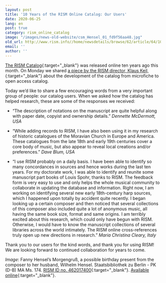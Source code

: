 ```yaml
---
layout: post
title: '10 Years of the RISM Online Catalog: Our Users'
date: 2020-06-25
lang: en
post: true
category: rism_online_catalog
image: "/images/news-old-website/csm_Hensel_01_fd9f56aa48.jpg"
old_url: http://www.rism.info//home/newsdetails/browse/62/article/64/10-years-of-the-rism-online-catalog-our-users.html
email: ''
author: ''
---
```



[The RISM Catalog](https://opac.rism.info/index.php?id=4){:target="_blank"} was released online ten years ago this month. On Monday we shared [a piece by the RISM director, Klaus Keil,](/rism_online_catalog/2020/06/22/10-years-of-the-rism-online-catalog.html){:target="_blank"} about the development of the catalog from microfiche to open access catalog.

Today we’d like to share a few encouraging words from a very important group of people: our catalog users. When we asked how the catalog has helped research, these are some of the responses we received:

- “The description of notations on the manuscript are quite helpful along with paper date, copyist and ownership details.”
_Dennette McDermott, USA_

- “While adding records to RISM, I have also been using it in my research of historic catalogues of the Moravian Church in Europe and America. These catalogues from the late 18th and early 19th centuries cover a core body of music, but also appear to reveal local creations and/or preferences.”
_Dave Blum, USA_

- “I use RISM probably on a daily basis. I have been able to identify so many concordances in sources and hence works during the last ten years. For my doctorate work, I was able to identify and reunite some manuscript part books of Louis Spohr, thanks to RISM. The feedback form is very easy to use and only helps the whole musical community to collaborate in updating the database and information. Right now, I am working on identifying several new early 18th-century harp sources, which I happened upon totally by accident quite recently. I began looking up a certain composer and then noticed that several collections of this composer also included quite a lot of anonymous music, all having the same book size, format and same origins. I am terribly excited about this research, which could only have begun with RISM. Otherwise, I would have to know the manuscript collections of several libraries across the world intimately. The RISM online cross-references truly open up new directions in research.”
_Maria Christina Cleary, Italy_

Thank you to our users for the kind words, and thank you for using RISM! We are looking forward to continued collaboration for years to come.



_Image_: Fanny Hensel’s Morgengruß, a possible birthday present from the composer to her husband, Wilhelm Hensel. Staatsbibliothek zu Berlin - PK (D-B) MA Ms. 174. [RISM ID no. 462017400](https://opac.rism.info/search?id=462017400&View=rism){:target="_blank"}. [Available online](http://digital.staatsbibliothek-berlin.de/werkansicht/?PPN=PPN779294270){:target="_blank"}.







<script type="text/javascript">var switchTo5x=true;</script><script type="text/javascript" src="http://w.sharethis.com/button/buttons.js"></script><script type="text/javascript">stLight.options({publisher: "9b601438-1ce1-49d8-bfd7-9cff5df54c17", doNotHash: false, doNotCopy: false, hashAddressBar: false});</script>